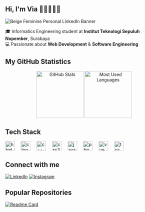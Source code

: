 ## Hi, I'm Via 👋🏻👩🏻‍💻

![Beige Feminine Personal LinkedIn Banner](https://github.com/user-attachments/assets/789895b3-96da-417b-8231-96e8caa34c05)

🎓 Informatics Engineering student at **Institut Teknologi Sepuluh Nopember**, Surabaya  
💻 Passionate about **Web Development** & **Software Engineering** 

## My GitHub Statistics

<div align="center">
  <img height="150" src="https://github-readme-stats.vercel.app/api?username=furstinvia&show_icons=true&theme=radical&count_private=true" alt="GitHub Stats"/>
  <img height="150" src="https://github-readme-stats.vercel.app/api/top-langs/?username=furstinvia&layout=compact&theme=radical" alt="Most Used Languages"/>
</div>

## Tech Stack

<div align="left">
  <img src="https://cdn.jsdelivr.net/gh/devicons/devicon/icons/html5/html5-original.svg" height="30" alt="html5 logo" />
  <img width="12" />
  <img src="https://cdn.jsdelivr.net/gh/devicons/devicon/icons/c/c-original.svg" height="30" alt="c logo" />
  <img width="12" />
  <img src="https://cdn.jsdelivr.net/gh/devicons/devicon/icons/cplusplus/cplusplus-original.svg" height="30" alt="c++ logo" />
  <img width="12" />
  <img src="https://cdn.jsdelivr.net/gh/devicons/devicon/icons/css3/css3-original.svg" height="30" alt="css3 logo" />
  <img width="12" />
  <img src="https://cdn.jsdelivr.net/gh/devicons/devicon/icons/javascript/javascript-original.svg" height="30" alt="javascript logo" />
  <img width="12" />
  <img src="https://cdn.jsdelivr.net/gh/devicons/devicon/icons/php/php-original.svg" height="30" alt="php logo" />
  <img width="12" />
  <img src="https://cdn.jsdelivr.net/gh/devicons/devicon/icons/vuejs/vuejs-original.svg" height="30" alt="vue logo" />
  <img width="12" />
  <img src="https://cdn.jsdelivr.net/gh/devicons/devicon/icons/typescript/typescript-original.svg" height="30" alt="tsx logo" />
</div>

## Connect with me
[![LinkedIn](https://img.shields.io/badge/LinkedIn-%230A66C2.svg?style=for-the-badge&logo=LinkedIn&logoColor=white)](https://linkedin.com/in/furstinaptr)
[![Instagram](https://img.shields.io/badge/Instagram-%23E4405F.svg?style=for-the-badge&logo=Instagram&logoColor=white)](https://instagram.com/furstinaaptr)

## Popular Repositories
[![Readme Card](https://github-readme-stats.vercel.app/api/pin/?username=furstinvia&repo=furstinvia&theme=dark)](https://github.com/furstinvia/furstinvia)




